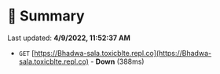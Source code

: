 # 📖 Summary
Last updated: **4/9/2022, 11:52:37 AM**

- `GET` [https://Bhadwa-sala.toxicblte.repl.co](https://Bhadwa-sala.toxicblte.repl.co) - **Down** (388ms)
